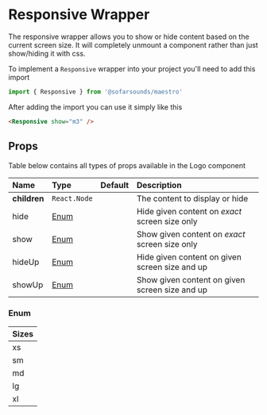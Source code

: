 # Responsive Wrapper

The responsive wrapper allows you to show or hide content based on the current screen size.
It will completely unmount a component rather than just show/hiding it with css.

To implement a `Responsive` wrapper into your project you'll need to add this import
```js
import { Responsive } from '@sofarsounds/maestro'
```

After adding the import you can use it simply like this
```html
<Responsive show="m3" />
```

## Props

Table below contains all types of props available in the Logo component  

| Name          | Type          | Default         | Description                      |
| :------------ | :-----        | :-------------- | :------------------------------- |
| **children**  | `React.Node`  |                 | The content to display or hide
| hide          | [Enum](#enum) |                 | Hide given content on *exact* screen size only
| show          | [Enum](#enum) |                 | Show given content on *exact* screen size only
| hideUp        | [Enum](#enum) |                 | Hide given content on given screen size and up
| showUp        | [Enum](#enum) |                 | Show given content on given screen size and up

### Enum

| Sizes |
| :---- |
| xs    |
| sm    |
| md    |
| lg    |
| xl    |
